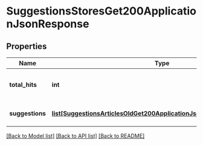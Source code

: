 # SuggestionsStoresGet200ApplicationJsonResponse

## Properties
Name | Type | Description | Notes
------------ | ------------- | ------------- | -------------
**total_hits** | **int** | Number of total suggestions returned. | [optional] 
**suggestions** | [**list[SuggestionsArticlesOldGet200ApplicationJsonResponseSuggestions]**](SuggestionsArticlesOldGet200ApplicationJsonResponseSuggestions.md) | An array of Suggestion objects. | [optional] 

[[Back to Model list]](../README.md#documentation-for-models) [[Back to API list]](../README.md#documentation-for-api-endpoints) [[Back to README]](../README.md)


